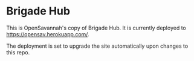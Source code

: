 Brigade Hub
=======

This is OpenSavannah's copy of Brigade Hub.  It is currently deployed to https://opensav.herokuapp.com/.

The deployment is set to upgrade the site automatically upon changes to this repo.

